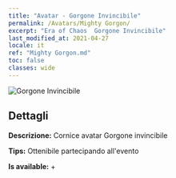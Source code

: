 ```yaml
---
title: "Avatar - Gorgone Invincibile"
permalink: /Avatars/Mighty Gorgon/
excerpt: "Era of Chaos  Gorgone Invincibile"
last_modified_at: 2021-04-27
locale: it
ref: "Mighty Gorgon.md"
toc: false
classes: wide
---
```

 ![Gorgone Invincibile](/images/a/avatarFrame_60.png)

## Dettagli

 **Descrizione:** Cornice avatar Gorgone invincibile 

 **Tips:** Ottenibile partecipando all'evento 

 **Is available:**  + 

